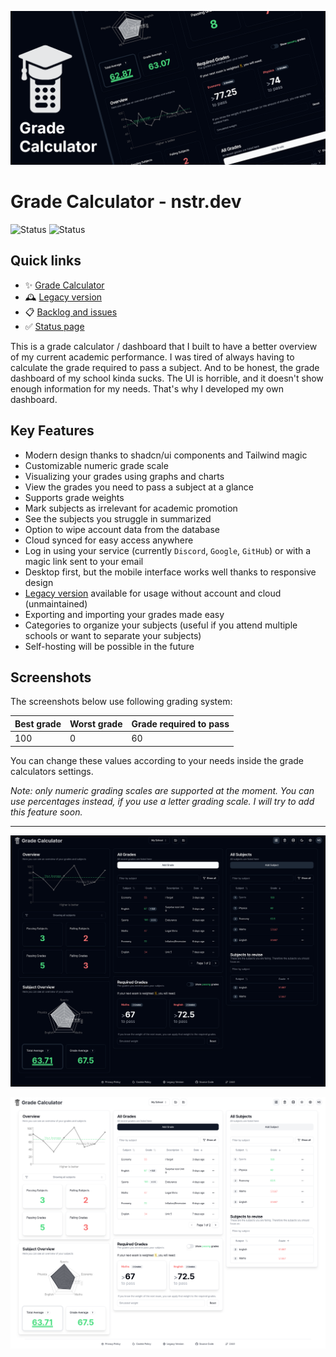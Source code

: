 ![Banner](https://github.com/noahstreller/grade-calculator/blob/main/public/feature-banner.png?raw=true)

# Grade Calculator - nstr.dev

![Status](https://status.cloud.nstr.dev/api/badge/1/status)
![Status](https://status.cloud.nstr.dev/api/badge/1/uptime/48)

## Quick links

- ✨ [Grade Calculator](https://grades.nstr.dev)
- 🕰️ [Legacy version](https://legacy.grades.nstr.dev)
- 📋 [Backlog and issues](https://links.nstr.dev/projects-grades)
- ✅ [Status page](https://status.cloud.nstr.dev/status/grades)

This is a grade calculator / dashboard that I built to have a better overview of my current academic performance. I was tired of always having to calculate the grade required to pass a subject. And to be honest, the grade dashboard of my school kinda sucks. The UI is horrible, and it doesn't show enough information for my needs. That's why I developed my own dashboard.

## Key Features

- Modern design thanks to shadcn/ui components and Tailwind magic
- Customizable numeric grade scale
- Visualizing your grades using graphs and charts
- View the grades you need to pass a subject at a glance
- Supports grade weights
- Mark subjects as irrelevant for academic promotion
- See the subjects you struggle in summarized
- Option to wipe account data from the database
- Cloud synced for easy access anywhere
- Log in using your service (currently `Discord`, `Google`, `GitHub`) or with a magic link sent to your email
- Desktop first, but the mobile interface works well thanks to responsive design
- [Legacy version](https://legacy.grades.nstr.dev/) available for usage without account and cloud (unmaintained)
- Exporting and importing your grades made easy
- Categories to organize your subjects (useful if you attend multiple schools or want to separate your subjects)
- Self-hosting will be possible in the future

## Screenshots

The screenshots below use following grading system:

| Best grade | Worst grade | Grade required to pass |
| ---------- | ----------- | ---------------------- |
| 100        | 0           | 60                     |

You can change these values according to your needs inside the grade calculators settings.

_Note: only numeric grading scales are supported at the moment. You can use percentages instead, if you use a letter grading scale. I will try to add this feature soon._

---

![Dark Screenshot](https://github.com/noahstreller/grade-calculator/blob/main/public/screenshot-dark.png?raw=true)

![Light Screenshot](https://github.com/noahstreller/grade-calculator/blob/main/public/screenshot-light.png?raw=true)
